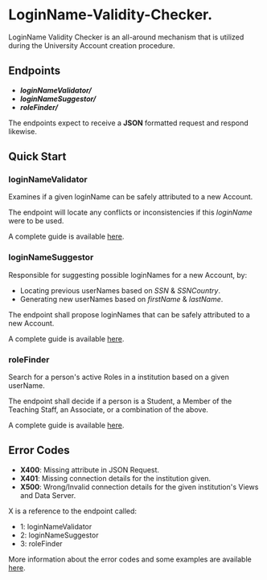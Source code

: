# LoginName-Validity-Checker.
LoginName Validity Checker is an all-around mechanism that is utilized during the University Account creation procedure.

## Endpoints
* ***loginNameValidator/***    
* ***loginNameSuggestor/***    
* ***roleFinder/*** 

The endpoints expect to receive a **JSON** formatted request and respond likewise.

## Quick Start
### loginNameValidator
Examines if a given loginName can be safely attributed to a new Account.  

The endpoint will locate any conflicts or inconsistencies if this *loginName* were to be used.  

A complete guide is available [here](https://github.com/KostasMparmparousis/LoginName-Validity-Checker/wiki/loginNameValidator).

### loginNameSuggestor
Responsible for suggesting possible loginNames for a new Account, by:
* Locating previous userNames based on *SSN* & *SSNCountry*.
* Generating new userNames based on *firstName* & *lastName*.  

The endpoint shall propose loginNames that can be safely attributed to a new Account.  

A complete guide is available [here](https://github.com/KostasMparmparousis/LoginName-Validity-Checker/wiki/loginNameSuggestor).

### roleFinder
Search for a person's active Roles in a institution based on a given userName.

The endpoint shall decide if a person is a Student, a Member of the Teaching Staff, an Associate, or a combination of the above.

A complete guide is available [here](https://github.com/KostasMparmparousis/LoginName-Validity-Checker/wiki/roleFinder).

## Error Codes
* **X400**: Missing attribute in JSON Request.
* **X401**: Missing connection details for the institution given.
* **X500**: Wrong/Invalid connection details for the given institution's Views and Data Server.

X is a reference to the endpoint called:
* 1: loginNameValidator
* 2: loginNameSuggestor
* 3: roleFinder

More information about the error codes and some examples are available [here](https://github.com/KostasMparmparousis/LoginName-Validity-Checker/wiki/Error-Codes-and-Examples).
